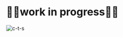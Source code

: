 # 👷🚧work in progress🚧👷

![c-t-s](https://user-images.githubusercontent.com/43486503/202880616-e71afbdd-15bf-4faa-be68-b08a750dd9a2.svg)
